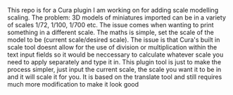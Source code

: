 This repo is for a Cura plugin I am working on for adding scale modelling scaling.
The problem:
3D models of miniatures imported can be in a variety of scales 1/72, 1/100, 1/700 etc. The issue comes when wanting to print something in a different scale. The maths is simple, set the scale of the model to be (current scale/desired scale). The issue is that Cura's built in scale tool doesnt allow for the use of division or multiplication within the text input fields so it would be neccessary to calculate whatever scale you need to apply separately and type it in.
This plugin tool is just to make the process simpler, just input the current scale, the scale you want it to be in and it will scale it for you.
It is based on the translate tool and still requires much more modification to make it look good
